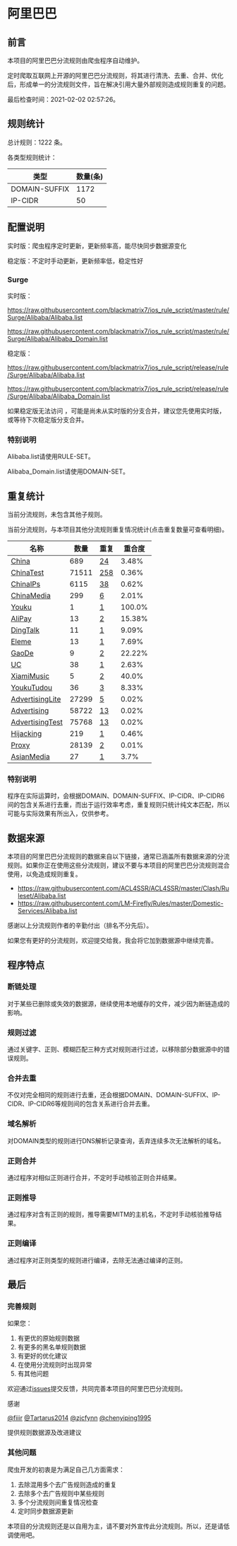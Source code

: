 # 阿里巴巴

## 前言

本项目的阿里巴巴分流规则由爬虫程序自动维护。

定时爬取互联网上开源的阿里巴巴分流规则，将其进行清洗、去重、合并、优化后，形成单一的分流规则文件，旨在解决引用大量外部规则造成规则重复的问题。



最后检查时间：2021-02-02 02:57:26。

## 规则统计

总计规则：1222 条。

各类型规则统计：

| 类型 | 数量(条) |
| ---- | ---- |
| DOMAIN-SUFFIX | 1172 |
| IP-CIDR | 50 |
## 配置说明

实时版：爬虫程序定时更新，更新频率高，能尽快同步数据源变化

稳定版：不定时手动更新，更新频率低，稳定性好

### Surge 
实时版：

https://raw.githubusercontent.com/blackmatrix7/ios_rule_script/master/rule/Surge/Alibaba/Alibaba.list

https://raw.githubusercontent.com/blackmatrix7/ios_rule_script/master/rule/Surge/Alibaba/Alibaba_Domain.list

稳定版：

https://raw.githubusercontent.com/blackmatrix7/ios_rule_script/release/rule/Surge/Alibaba/Alibaba.list

https://raw.githubusercontent.com/blackmatrix7/ios_rule_script/release/rule/Surge/Alibaba/Alibaba_Domain.list

如果稳定版无法访问 ，可能是尚未从实时版的分支合并，建议您先使用实时版，或等待下次稳定版分支合并。

### 特别说明

Alibaba.list请使用RULE-SET。

Alibaba_Domain.list请使用DOMAIN-SET。

## 重复统计


当前分流规则，未包含其他子规则。


当前分流规则，与本项目其他分流规则重复情况统计(点击重复数量可查看明细)。



| 名称 | 数量 | 重复 | 重合度 |
| ---- | ---- | ---- | ------ |
|  [China](https://github.com/blackmatrix7/ios_rule_script/tree/master/rule/Surge/China)    | 689   | [24](https://raw.githubusercontent.com/blackmatrix7/ios_rule_script/master/rule/Surge/Alibaba/Alibaba_Repeat.list)   |   3.48% |
|  [ChinaTest](https://github.com/blackmatrix7/ios_rule_script/tree/master/rule/Surge/ChinaTest)    | 71511   | [258](https://raw.githubusercontent.com/blackmatrix7/ios_rule_script/master/rule/Surge/Alibaba/Alibaba_Repeat.list)   |   0.36% |
|  [ChinaIPs](https://github.com/blackmatrix7/ios_rule_script/tree/master/rule/Surge/ChinaIPs)    | 6115   | [38](https://raw.githubusercontent.com/blackmatrix7/ios_rule_script/master/rule/Surge/Alibaba/Alibaba_Repeat.list)   |   0.62% |
|  [ChinaMedia](https://github.com/blackmatrix7/ios_rule_script/tree/master/rule/Surge/ChinaMedia)    | 299   | [6](https://raw.githubusercontent.com/blackmatrix7/ios_rule_script/master/rule/Surge/Alibaba/Alibaba_Repeat.list)   |   2.01% |
|  [Youku](https://github.com/blackmatrix7/ios_rule_script/tree/master/rule/Surge/Youku)    | 1   | [1](https://raw.githubusercontent.com/blackmatrix7/ios_rule_script/master/rule/Surge/Alibaba/Alibaba_Repeat.list)   |   100.0% |
|  [AliPay](https://github.com/blackmatrix7/ios_rule_script/tree/master/rule/Surge/AliPay)    | 13   | [2](https://raw.githubusercontent.com/blackmatrix7/ios_rule_script/master/rule/Surge/Alibaba/Alibaba_Repeat.list)   |   15.38% |
|  [DingTalk](https://github.com/blackmatrix7/ios_rule_script/tree/master/rule/Surge/DingTalk)    | 11   | [1](https://raw.githubusercontent.com/blackmatrix7/ios_rule_script/master/rule/Surge/Alibaba/Alibaba_Repeat.list)   |   9.09% |
|  [Eleme](https://github.com/blackmatrix7/ios_rule_script/tree/master/rule/Surge/Eleme)    | 13   | [1](https://raw.githubusercontent.com/blackmatrix7/ios_rule_script/master/rule/Surge/Alibaba/Alibaba_Repeat.list)   |   7.69% |
|  [GaoDe](https://github.com/blackmatrix7/ios_rule_script/tree/master/rule/Surge/GaoDe)    | 9   | [2](https://raw.githubusercontent.com/blackmatrix7/ios_rule_script/master/rule/Surge/Alibaba/Alibaba_Repeat.list)   |   22.22% |
|  [UC](https://github.com/blackmatrix7/ios_rule_script/tree/master/rule/Surge/UC)    | 38   | [1](https://raw.githubusercontent.com/blackmatrix7/ios_rule_script/master/rule/Surge/Alibaba/Alibaba_Repeat.list)   |   2.63% |
|  [XiamiMusic](https://github.com/blackmatrix7/ios_rule_script/tree/master/rule/Surge/XiamiMusic)    | 5   | [2](https://raw.githubusercontent.com/blackmatrix7/ios_rule_script/master/rule/Surge/Alibaba/Alibaba_Repeat.list)   |   40.0% |
|  [YoukuTudou](https://github.com/blackmatrix7/ios_rule_script/tree/master/rule/Surge/YoukuTudou)    | 36   | [3](https://raw.githubusercontent.com/blackmatrix7/ios_rule_script/master/rule/Surge/Alibaba/Alibaba_Repeat.list)   |   8.33% |
|  [AdvertisingLite](https://github.com/blackmatrix7/ios_rule_script/tree/master/rule/Surge/AdvertisingLite)    | 27299   | [5](https://raw.githubusercontent.com/blackmatrix7/ios_rule_script/master/rule/Surge/Alibaba/Alibaba_Repeat.list)   |   0.02% |
|  [Advertising](https://github.com/blackmatrix7/ios_rule_script/tree/master/rule/Surge/Advertising)    | 58722   | [13](https://raw.githubusercontent.com/blackmatrix7/ios_rule_script/master/rule/Surge/Alibaba/Alibaba_Repeat.list)   |   0.02% |
|  [AdvertisingTest](https://github.com/blackmatrix7/ios_rule_script/tree/master/rule/Surge/AdvertisingTest)    | 75768   | [13](https://raw.githubusercontent.com/blackmatrix7/ios_rule_script/master/rule/Surge/Alibaba/Alibaba_Repeat.list)   |   0.02% |
|  [Hijacking](https://github.com/blackmatrix7/ios_rule_script/tree/master/rule/Surge/Hijacking)    | 219   | [1](https://raw.githubusercontent.com/blackmatrix7/ios_rule_script/master/rule/Surge/Alibaba/Alibaba_Repeat.list)   |   0.46% |
|  [Proxy](https://github.com/blackmatrix7/ios_rule_script/tree/master/rule/Surge/Proxy)    | 28139   | [2](https://raw.githubusercontent.com/blackmatrix7/ios_rule_script/master/rule/Surge/Alibaba/Alibaba_Repeat.list)   |   0.01% |
|  [AsianMedia](https://github.com/blackmatrix7/ios_rule_script/tree/master/rule/Surge/AsianMedia)    | 27   | [1](https://raw.githubusercontent.com/blackmatrix7/ios_rule_script/master/rule/Surge/Alibaba/Alibaba_Repeat.list)   |   3.7% |
### 特别说明
程序在实际运算时，会根据DOMAIN、DOMAIN-SUFFIX、IP-CIDR、IP-CIDR6间的包含关系进行去重，而出于运行效率考虑，重复规则只统计纯文本匹配，所以可能与实际效果有所出入，仅供参考。

## 数据来源

本项目的阿里巴巴分流规则的数据来自以下链接，通常已涵盖所有数据来源的分流规则。如果你正在使用这些分流规则，建议不要与本项目的阿里巴巴分流规则混合使用，以免造成规则重复。

- https://raw.githubusercontent.com/ACL4SSR/ACL4SSR/master/Clash/Ruleset/Alibaba.list
- https://raw.githubusercontent.com/LM-Firefly/Rules/master/Domestic-Services/Alibaba.list


感谢以上分流规则作者的辛勤付出（排名不分先后）。

如果您有更好的分流规则，欢迎提交给我，我会将它加到数据源中继续完善。

## 程序特点

### 断链处理

对于某些已删除或失效的数据源，继续使用本地缓存的文件，减少因为断链造成的影响。

### 规则过滤

通过关键字、正则、模糊匹配三种方式对规则进行过滤，以移除部分数据源中的错误规则。

### 合并去重

不仅对完全相同的规则进行去重，还会根据DOMAIN、DOMAIN-SUFFIX、IP-CIDR、IP-CIDR6等规则间的包含关系进行合并去重。

### 域名解析

对DOMAIN类型的规则进行DNS解析记录查询，丢弃连续多次无法解析的域名。

### 正则合并

通过程序对相似正则进行合并，不定时手动核验正则合并结果。

### 正则推导

通过程序对含有正则的规则，推导需要MITM的主机名，不定时手动核验推导结果。

### 正则编译

通过程序对正则类型的规则进行编译，去除无法通过编译的正则。

## 最后

### 完善规则

如果您：

1. 有更优的原始规则数据
2. 有更多的黑名单规则数据
3. 有更好的优化建议
4. 在使用分流规则时出现异常
5. 有其他问题

欢迎通过[issues](https://github.com/blackmatrix7/ios_rule_script/issues/new)提交反馈，共同完善本项目的阿里巴巴分流规则。

感谢

[@fiiir](https://github.com/fiiir) [@Tartarus2014](https://github.com/Tartarus2014) [@zjcfynn](https://github.com/zjcfynn) [@chenyiping1995](https://github.com/chenyiping1995) 

提供规则数据源及改进建议

### 其他问题

爬虫开发的初衷是为满足自己几方面需求：

1. 去除混用多个去广告规则造成的重复
2. 去除多个去广告规则中某些规则
3. 多个分流规则间重复情况检查
4. 定时同步数据源更新

本项目的分流规则还是以自用为主，请不要对外宣传此分流规则。所以，还是请低调使用吧。